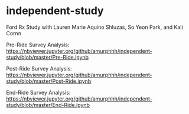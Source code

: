 # independent-study
Ford Rx Study with Lauren Marie Aquino Shluzas, So Yeon Park, and Kali Cornn

Pre-Ride Survey Analysis:
https://nbviewer.jupyter.org/github/amurphhh/independent-study/blob/master/Pre-Ride.ipynb

Post-Ride Survey Analysis: 
https://nbviewer.jupyter.org/github/amurphhh/independent-study/blob/master/Post-Ride.ipynb

End-Ride Survey Analysis: 
https://nbviewer.jupyter.org/github/amurphhh/independent-study/blob/master/End-Ride.ipynb

